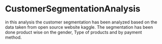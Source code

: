 # CustomerSegmentationAnalysis
in this analysis the customer segmentation has been analyzed based on the data taken from open source website kaggle.
The segmentation has been done product wise on the gender, Type of products and by payment method.
